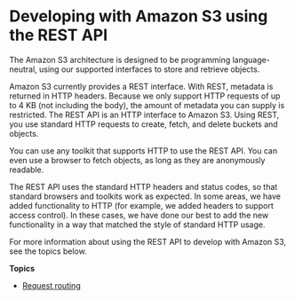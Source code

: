 # Developing with Amazon S3 using the REST API<a name="developing-rest-api"></a>

The Amazon S3 architecture is designed to be programming language\-neutral, using our supported interfaces to store and retrieve objects\. 

Amazon S3 currently provides a REST interface\. With REST, metadata is returned in HTTP headers\. Because we only support HTTP requests of up to 4 KB \(not including the body\), the amount of metadata you can supply is restricted\. The REST API is an HTTP interface to Amazon S3\. Using REST, you use standard HTTP requests to create, fetch, and delete buckets and objects\.

You can use any toolkit that supports HTTP to use the REST API\. You can even use a browser to fetch objects, as long as they are anonymously readable\.

The REST API uses the standard HTTP headers and status codes, so that standard browsers and toolkits work as expected\. In some areas, we have added functionality to HTTP \(for example, we added headers to support access control\)\. In these cases, we have done our best to add the new functionality in a way that matched the style of standard HTTP usage\.

For more information about using the REST API to develop with Amazon S3, see the topics below\.

**Topics**
+ [Request routing](UsingRouting.md)